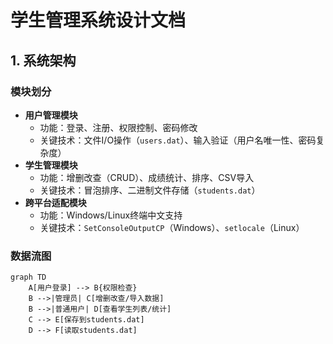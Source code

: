 # 学生管理系统设计文档

## 1. 系统架构
### 模块划分
- **用户管理模块**  
  - 功能：登录、注册、权限控制、密码修改  
  - 关键技术：文件I/O操作（`users.dat`）、输入验证（用户名唯一性、密码复杂度）  
- **学生管理模块**  
  - 功能：增删改查（CRUD）、成绩统计、排序、CSV导入  
  - 关键技术：冒泡排序、二进制文件存储（`students.dat`）  
- **跨平台适配模块**  
  - 功能：Windows/Linux终端中文支持  
  - 关键技术：`SetConsoleOutputCP`（Windows）、`setlocale`（Linux）  

### 数据流图
```mermaid
graph TD
    A[用户登录] --> B{权限检查}
    B -->|管理员| C[增删改查/导入数据]
    B -->|普通用户| D[查看学生列表/统计]
    C --> E[保存到students.dat]
    D --> F[读取students.dat]


